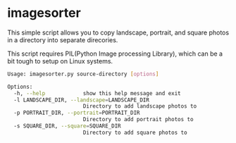# imagesorter

This simple script allows you to copy landscape, portrait, and square photos in a directory into separate direcories.

This script requires PIL(Python Image processing Library), which can be a bit tough to setup on Linux systems.

``` Bash
Usage: imagesorter.py source-directory [options]

Options:
  -h, --help            show this help message and exit
  -l LANDSCAPE_DIR, --landscape=LANDSCAPE_DIR
                        Directory to add landscape photos to
  -p PORTRAIT_DIR, --portrait=PORTRAIT_DIR
                        Directory to add portrait photos to
  -s SQUARE_DIR, --square=SQUARE_DIR
                        Directory to add square photos to
```
